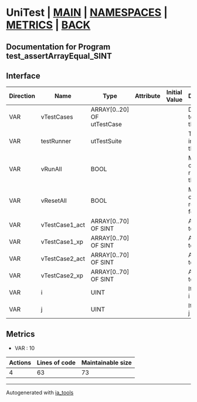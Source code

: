 # UniTest | [MAIN] | [NAMESPACES] | [METRICS] | [BACK]  

## Documentation for Program test_assertArrayEqual_SINT  

## Interface  

| Direction | Name | Type | Attribute | Initial Value | Documentation |
| --------- | ---- | ---- | --------- | ------------- | ------------- |
| VAR | vTestCases | ARRAY[0..20] OF utTestCase |  |  | Definition of all test cases for this POU |  
| VAR | testRunner | utTestSuite |  |  | Test Suite fb instance to run the tests |  
| VAR | vRunAll | BOOL |  |  | Manual command to run all tests for this POU |  
| VAR | vResetAll | BOOL |  |  | Manual command to reset all tests for this POU |  
| VAR | vTestCase1_act | ARRAY[0..70] OF SINT |  |  | Array data 1 of test case 1 |  
| VAR | vTestCase1_xp | ARRAY[0..70] OF SINT |  |  | Array data 2 of test case 1 |  
| VAR | vTestCase2_act | ARRAY[0..70] OF SINT |  |  | Array data 3 of test case 2 |  
| VAR | vTestCase2_xp | ARRAY[0..70] OF SINT |  |  | Array data 4 of test case 2 |  
| VAR | i | UINT |  |  | Iterator variable i |  
| VAR | j | UINT |  |  | Iterator variable j |  


## Metrics  

- VAR : 10

| Actions | Lines of code | Maintainable size |
| ------- | ------------- | ----------------- |
| 4 | 63 | 73 |

---
Autogenerated with [ia_tools](https://github.com/tkucic/ia_tools)  

[MAIN]: ../../../../index.md
[NAMESPACES]: ../../nsList.md
[METRICS]: ../../../metrics.md
[BACK]: ../nsMain.md
